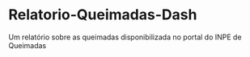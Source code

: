 # Relatorio-Queimadas-Dash
Um relatório sobre as queimadas disponibilizada no portal do INPE de Queimadas
